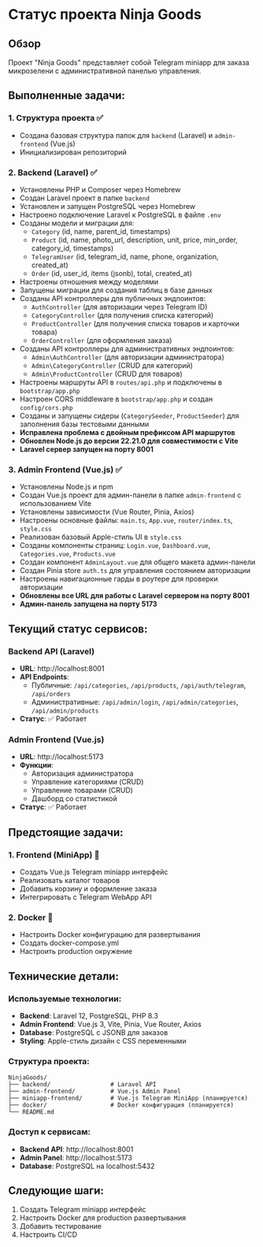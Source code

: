 # Статус проекта Ninja Goods

## Обзор
Проект "Ninja Goods" представляет собой Telegram miniapp для заказа микрозелени с административной панелью управления.

## Выполненные задачи:

### 1. Структура проекта ✅
- Создана базовая структура папок для `backend` (Laravel) и `admin-frontend` (Vue.js)
- Инициализирован репозиторий

### 2. Backend (Laravel) ✅
- Установлены PHP и Composer через Homebrew
- Создан Laravel проект в папке `backend`
- Установлен и запущен PostgreSQL через Homebrew
- Настроено подключение Laravel к PostgreSQL в файле `.env`
- Созданы модели и миграции для:
  - `Category` (id, name, parent_id, timestamps)
  - `Product` (id, name, photo_url, description, unit, price, min_order, category_id, timestamps)
  - `TelegramUser` (id, telegram_id, name, phone, organization, created_at)
  - `Order` (id, user_id, items (jsonb), total, created_at)
- Настроены отношения между моделями
- Запущены миграции для создания таблиц в базе данных
- Созданы API контроллеры для публичных эндпоинтов:
  - `AuthController` (для авторизации через Telegram ID)
  - `CategoryController` (для получения списка категорий)
  - `ProductController` (для получения списка товаров и карточки товара)
  - `OrderController` (для оформления заказа)
- Созданы API контроллеры для административных эндпоинтов:
  - `Admin\AuthController` (для авторизации администратора)
  - `Admin\CategoryController` (CRUD для категорий)
  - `Admin\ProductController` (CRUD для товаров)
- Настроены маршруты API в `routes/api.php` и подключены в `bootstrap/app.php`
- Настроен CORS middleware в `bootstrap/app.php` и создан `config/cors.php`
- Созданы и запущены сидеры (`CategorySeeder`, `ProductSeeder`) для заполнения базы тестовыми данными
- **Исправлена проблема с двойным префиксом API маршрутов**
- **Обновлен Node.js до версии 22.21.0 для совместимости с Vite**
- **Laravel сервер запущен на порту 8001**

### 3. Admin Frontend (Vue.js) ✅
- Установлены Node.js и npm
- Создан Vue.js проект для админ-панели в папке `admin-frontend` с использованием Vite
- Установлены зависимости (Vue Router, Pinia, Axios)
- Настроены основные файлы: `main.ts`, `App.vue`, `router/index.ts`, `style.css`
- Реализован базовый Apple-стиль UI в `style.css`
- Созданы компоненты страниц: `Login.vue`, `Dashboard.vue`, `Categories.vue`, `Products.vue`
- Создан компонент `AdminLayout.vue` для общего макета админ-панели
- Создан Pinia store `auth.ts` для управления состоянием авторизации
- Настроены навигационные гарды в роутере для проверки авторизации
- **Обновлены все URL для работы с Laravel сервером на порту 8001**
- **Админ-панель запущена на порту 5173**

## Текущий статус сервисов:

### Backend API (Laravel)
- **URL**: http://localhost:8001
- **API Endpoints**: 
  - Публичные: `/api/categories`, `/api/products`, `/api/auth/telegram`, `/api/orders`
  - Административные: `/api/admin/login`, `/api/admin/categories`, `/api/admin/products`
- **Статус**: ✅ Работает

### Admin Frontend (Vue.js)
- **URL**: http://localhost:5173
- **Функции**: 
  - Авторизация администратора
  - Управление категориями (CRUD)
  - Управление товарами (CRUD)
  - Дашборд со статистикой
- **Статус**: ✅ Работает

## Предстоящие задачи:

### 1. Frontend (MiniApp) 🔄
- Создать Vue.js Telegram miniapp интерфейс
- Реализовать каталог товаров
- Добавить корзину и оформление заказа
- Интегрировать с Telegram WebApp API

### 2. Docker 🔄
- Настроить Docker конфигурацию для развертывания
- Создать docker-compose.yml
- Настроить production окружение

## Технические детали:

### Используемые технологии:
- **Backend**: Laravel 12, PostgreSQL, PHP 8.3
- **Admin Frontend**: Vue.js 3, Vite, Pinia, Vue Router, Axios
- **Database**: PostgreSQL с JSONB для заказов
- **Styling**: Apple-стиль дизайн с CSS переменными

### Структура проекта:
```
NinjaGoods/
├── backend/                 # Laravel API
├── admin-frontend/          # Vue.js Admin Panel
├── miniapp-frontend/        # Vue.js Telegram MiniApp (планируется)
├── docker/                  # Docker конфигурация (планируется)
└── README.md
```

### Доступ к сервисам:
- **Backend API**: http://localhost:8001
- **Admin Panel**: http://localhost:5173
- **Database**: PostgreSQL на localhost:5432

## Следующие шаги:
1. Создать Telegram miniapp интерфейс
2. Настроить Docker для production развертывания
3. Добавить тестирование
4. Настроить CI/CD